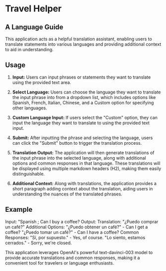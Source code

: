 # Travel Helper

## A Language Guide
This application acts as a helpful translation assistant, enabling users to translate statements into various languages and providing additional context to aid in understanding.

## Usage
1. **Input:** Users can input phrases or statements they want to translate using the provided text area.

2. **Select Language:** Users can choose the language they want to translate the input phrase into from a dropdown list, which includes options like Spanish, French, Italian, Chinese, and a Custom option for specifying other languages.

3. **Custom Language Input:** If users select the "Custom" option, they can input the language they want to translate to using the provided text input.

4. **Submit:** After inputting the phrase and selecting the language, users can click the "Submit" button to trigger the translation process.

5. **Translation Output:** The application will then generate translations of the input phrase into the selected language, along with additional options and common responses in that language. These translations will be displayed using multiple markdown headers (H2), making them easily distinguishable.

6. **Additional Context:** Along with translations, the application provides a short paragraph adding context about the translation, aiding users in understanding the nuances of the translated phrases.

   

## Example

Input: "Spanish ; Can I buy a coffee?
Output:
Translation: "¿Puedo comprar un café?"
Additional Options:
"¿Puedo obtener un café?" - Can I get a coffee?
"¿Puedo tomar un café?" - Can I have a coffee?
Common Responses:
"Sí, por supuesto." - Yes, of course.
"Lo siento, estamos cerrados." - Sorry, we're closed.


This application leverages OpenAI's powerful text-davinci-003 model to provide accurate translations and common responses, making it a convenient tool for travelers or language enthusiasts.
